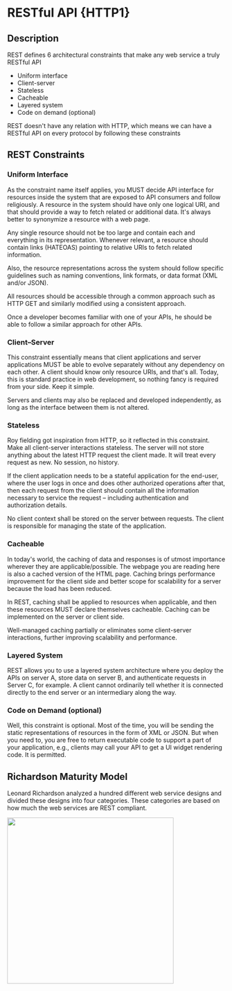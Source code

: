 # RESTful API {HTTP1}

## Description

REST defines 6 architectural constraints that make any web service a truly RESTful API

- Uniform interface
- Client-server
- Stateless
- Cacheable
- Layered system
- Code on demand (optional)

REST doesn't have any relation with HTTP, which means we can have a RESTful API on every protocol by following these constraints

## REST Constraints

### Uniform Interface

As the constraint name itself applies, you MUST decide API interface for resources inside the system that are exposed to API consumers and follow religiously. A resource in the system should have only one logical URI, and that should provide a way to fetch related or additional data. It's always better to synonymize a resource with a web page.

Any single resource should not be too large and contain each and everything in its representation. Whenever relevant, a resource should contain links (HATEOAS) pointing to relative URIs to fetch related information.

Also, the resource representations across the system should follow specific guidelines such as naming conventions, link formats, or data format (XML and/or JSON).

All resources should be accessible through a common approach such as HTTP GET and similarly modified using a consistent approach.

Once a developer becomes familiar with one of your APIs, he should be able to follow a similar approach for other APIs.

### Client–Server

This constraint essentially means that client applications and server applications MUST be able to evolve separately without any dependency on each other. A client should know only resource URIs, and that's all. Today, this is standard practice in web development, so nothing fancy is required from your side. Keep it simple.

Servers and clients may also be replaced and developed independently, as long as the interface between them is not altered.

### Stateless

Roy fielding got inspiration from HTTP, so it reflected in this constraint. Make all client-server interactions stateless. The server will not store anything about the latest HTTP request the client made. It will treat every request as new. No session, no history.

If the client application needs to be a stateful application for the end-user, where the user logs in once and does other authorized operations after that, then each request from the client should contain all the information necessary to service the request – including authentication and authorization details.

No client context shall be stored on the server between requests. The client is responsible for managing the state of the application.

### Cacheable

In today's world, the caching of data and responses is of utmost importance wherever they are applicable/possible. The webpage you are reading here is also a cached version of the HTML page. Caching brings performance improvement for the client side and better scope for scalability for a server because the load has been reduced.

In REST, caching shall be applied to resources when applicable, and then these resources MUST declare themselves cacheable. Caching can be implemented on the server or client side.

Well-managed caching partially or eliminates some client-server interactions, further improving scalability and performance.

### Layered System

REST allows you to use a layered system architecture where you deploy the APIs on server A, store data on server B, and authenticate requests in Server C, for example. A client cannot ordinarily tell whether it is connected directly to the end server or an intermediary along the way.

### Code on Demand (optional)

Well, this constraint is optional. Most of the time, you will be sending the static representations of resources in the form of XML or JSON. But when you need to, you are free to return executable code to support a part of your application, e.g., clients may call your API to get a UI widget rendering code. It is permitted.

## Richardson Maturity Model

Leonard Richardson analyzed a hundred different web service designs and divided these designs into four categories. These categories are based on how much the web services are REST compliant.

<img src="image1.jpg" style="width:4in" />
